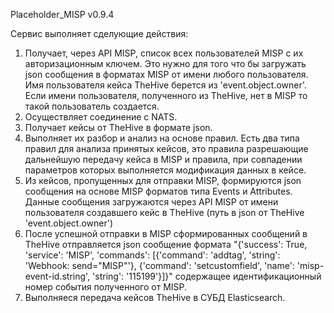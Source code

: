 Placeholder_MISP v0.9.4

Сервис выполняет сделующие действия:

1.  Получает, через API MISP, список всех пользователей MISP с их авторизационным ключем. Это нужно для того что бы загружать json сообщения в форматах MISP от имени любого пользователя. Имя пользователя кейса TheHive берется из 'event.object.owner'. Если имени пользователя, полученного из TheHive, нет в MISP то такой пользователь создается.
2.  Осуществляет соединение с NATS.
3.  Получает кейсы от TheHive в формате json.
4.  Выполняет их разбор и анализ на основе правил. Есть два типа правил для анализа принятых кейсов, это правила разрешающие дальнейшую передачу кейса в MISP и правила, при совпадении параметров которых выполняется модификация данных в кейсе.
5.  Из кейсов, пропущенных для отправки MISP, формируются json сообщения на основе MISP форматов типа Events и Attributes. Данные сообщения загружаются через API MISP от имени пользователя создавшего кейс в TheHive (путь в json от TheHive 'event.object.owner')
6.  После успешной отправки в MISP сформированных сообщений в TheHive отправляется json сообщение формата "{'success': True, 'service': 'MISP', 'commands': [{'command': 'addtag', 'string': 'Webhook: send="MISP"'}, {'command': 'setcustomfield', 'name': 'misp-event-id.string', 'string': '115199'}]}" содержащее идентификационный номер события полученного от MISP.
7.  Выполняеся передача кейсов TheHive в СУБД Elasticsearch.
